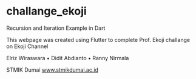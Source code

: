 # challange_ekoji

Recursion and Iteration Example in Dart

This webpage was created using Flutter to complete Prof. Ekoji challange on Ekoji Channel


Elriz Wiraswara • Didit Abdianto • Ranny Nirmala

STMIK Dumai
www.stmikdumai.ac.id
